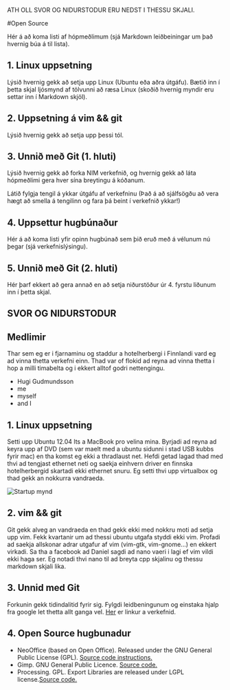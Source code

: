 ATH OLL SVOR OG NIDURSTODUR ERU NEDST I THESSU SKJALI.

#Open Source

Hér á að koma listi af hópmeðlimum (sjá Markdown leiðbeiningar um það hvernig búa á til lista).

## 1. Linux uppsetning

Lýsið hvernig gekk að setja upp Linux (Ubuntu eða aðra útgáfu). Bætið inn í þetta skjal ljósmynd af tölvunni að ræsa Linux (skoðið hvernig myndir eru settar inn í Markdown skjöl).


## 2. Uppsetning á vim && git

Lýsið hvernig gekk að setja upp þessi tól.


## 3. Unnið með Git (1. hluti)

Lýsið hvernig gekk að forka NIM verkefnið, og hvernig gekk að láta hópmeðlimi gera hver sína breytingu á kóðanum.

Látið fylgja tengil á ykkar útgáfu af verkefninu (Það á að sjálfsögðu að vera hægt að smella á tengilinn og fara þá beint í verkefnið ykkar!)


## 4. Uppsettur hugbúnaður

Hér á að koma listi yfir opinn hugbúnað sem þið eruð með á vélunum nú þegar (sjá verkefnislýsingu).



## 5. Unnið með Git (2. hluti)

Hér þarf ekkert að gera annað en að setja niðurstöður úr 4. fyrstu liðunum inn í þetta skjal.

## SVOR OG NIDURSTODUR

## Medlimir

Thar sem eg er i fjarnaminu og staddur a hotelherbergi i Finnlandi vard eg ad vinna thetta verkefni einn. Thad var of flokid ad reyna ad vinna thetta i hop a milli timabelta og i ekkert alltof godri nettengingu.

* Hugi Gudmundsson
* me
* myself
* and I

## 1. Linux uppsetning

Setti upp Ubuntu 12.04 lts a MacBook pro velina mina. Byrjadi ad reyna ad keyra upp af DVD (sem var maelt med a ubuntu sidunni i stad USB kubbs fyrir mac) en tha komst eg ekki a thradlaust net. Hefdi getad lagad thad med thvi ad tengjast ethernet neti og saekja einhvern driver en finnska hotelherbergid skartadi ekki ethernet snuru. Eg setti thvi upp virtualbox og thad gekk an nokkurra vandraeda.

![Startup mynd](home/ubuntu/INTOmarkdown/ubuntu.png "Ubuntu og mac saman a godri stundu")

## 2. vim && git

Git gekk alveg an vandraeda en thad gekk ekki med nokkru moti ad setja upp vim. Fekk kvartanir um ad thessi ubuntu utgafa styddi ekki vim. Profadi ad saekja allskonar adrar utgafur af vim (vim-gtk, vim-gnome...) en ekkert virkadi. Sa tha a facebook ad Daniel sagdi ad nano vaeri i lagi ef vim vildi ekki haga ser. Eg notadi thvi nano til ad breyta cpp skjalinu og thessu markdown skjali lika.

## 3. Unnid med Git

Forkunin gekk tidindalitid fyrir sig. Fylgdi leidbeningunum og einstaka hjalp fra google let thetta allt ganga vel.
[Her](https://github.com/hugigu/INTOprufa) er linkur a verkefnid.


## 4. Open Source hugbunadur

* NeoOffice (based on Open Office). Released under the GNU General Public License (GPL). [Source code instructions.](http://www.neooffice.org/neojava/en/build.php)
* Gimp. GNU General Public Licence. [Source code.](http://www.gimp.org/source/#source)
* Processing. GPL. Export Libraries are released under LGPL license.[Source code.](https://github.com/processing/processing)
